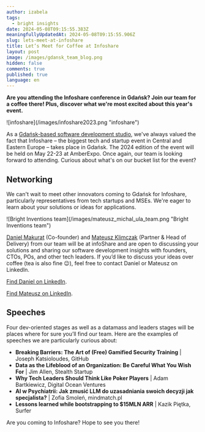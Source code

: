 ```yaml
---
author: izabela
tags:
  - bright insights
date: 2024-05-08T09:15:55.383Z
meaningfullyUpdatedAt: 2024-05-08T09:15:55.906Z
slug: lets-meet-at-infoshare
title: Let’s Meet for Coffee at Infoshare
layout: post
image: /images/gdansk_team_blog.png
hidden: false
comments: true
published: true
language: en
---
```

**Are you attending the Infoshare conference in Gdańsk? Join our team for a coffee there! Plus, discover what we're most excited about this year's event.**

<div className="image">![infoshare](/images/infoshare2023.png "infoshare")</div>

As a [Gdańsk-based software development studio](/our-areas/gdansk-software-company/), we've always valued the fact that Infoshare – the biggest tech and startup event in Central and Eastern Europe – takes place in Gdańsk. The 2024 edition of the event will be held on May 22-23 at AmberExpo. Once again, our team is looking forward to attending. Curious about what's on our bucket list for the event?

## Networking

We can't wait to meet other innovators coming to Gdańsk for Infoshare, particularly representatives from tech startups and MSEs. We're eager to learn about your solutions or ideas for applications.

<div className="image">![Bright Inventions team](/images/mateusz_michal_ula_team.png "Bright Inventions team")</div>

[Daniel Makurat](https://www.linkedin.com/in/daniel-makurat-b7b5a026/) (Co-founder) and [Mateusz Klimczak](https://www.linkedin.com/in/klimczak-mateusz/) (Partner & Head of Delivery) from our team will be at infoShare and are open to discussing your solutions and sharing our software development insights with founders, CTOs, POs, and other tech leaders. If you’d like to discuss your ideas over coffee (tea is also fine 😉), feel free to contact Daniel or Mateusz on LinkedIn.

[Find Daniel on LinkedIn](https://www.linkedin.com/in/daniel-makurat-b7b5a026/).

[Find Mateusz on LinkedIn](https://www.linkedin.com/in/klimczak-mateusz/).

## Speeches

Four dev-oriented stages as well as a datamass and leaders stages will be places where for sure you’ll find our team. Here are the examples of speeches we are particularly curious about:

* **Breaking Barriers: The Art of (Free) Gamified Security Training** | Joseph Katsioloudes, GitHub
* **Data as the Lifeblood of an Organization: Be Careful What You Wish For** | Jim Allen, Stealth Startup
* **Why Tech Leaders Should Think Like Poker Players** | Adam Bartkiewicz, Digital Ocean Ventures
* **AI w Psychiatrii: Jak zmusić LLM do uzasadniania swoich decyzji jak specjalista?** | Zofia Smoleń, mindmatch.pl
* **Lessons learned while bootstrapping to $15MLN ARR**  | Kazik Piętka, Surfer

Are you coming to Infoshare? Hope to see you there!